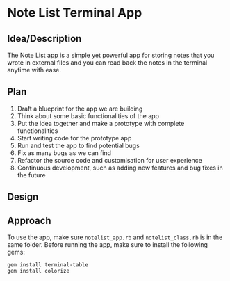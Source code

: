 # Note List Terminal App

## Idea/Description
The Note List app is a simple yet powerful app for storing notes that you wrote
in external files and you can read back the notes in the terminal anytime with
ease.

## Plan
1. Draft a blueprint for the app we are building
2. Think about some basic functionalities of the app
3. Put the idea together and make a prototype with complete functionalities
4. Start writing code for the prototype app
5. Run and test the app to find potential bugs
6. Fix as many bugs as we can find
7. Refactor the source code and customisation for user experience
8. Continuous development, such as adding new features and bug fixes in the future

## Design


## Approach
To use the app, make sure `notelist_app.rb` and `notelist_class.rb` is in the
same folder. Before running the app, make sure to install the following gems:
```
gem install terminal-table
gem install colorize
```
